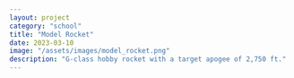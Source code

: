 ```yaml
---
layout: project
category: "school"
title: "Model Rocket"
date: 2023-03-10
image: "/assets/images/model_rocket.png"
description: "G-class hobby rocket with a target apogee of 2,750 ft."
---
```






    